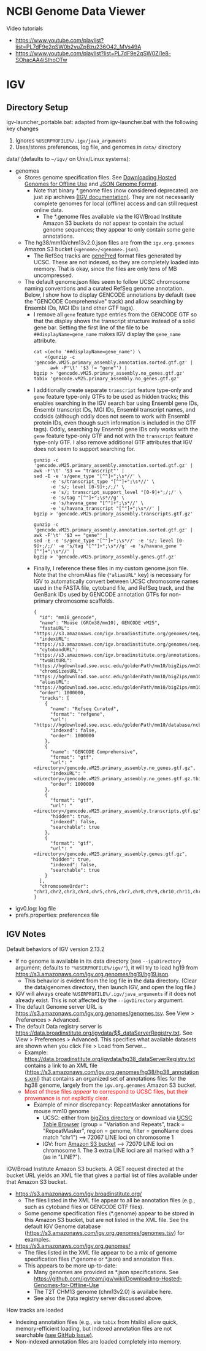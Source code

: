 # NCBI Genome Data Viewer

Video tutorials
- https://www.youtube.com/playlist?list=PL7dF9e2qSW0b2vuZpBzu236O42_MVs49A
- https://www.youtube.com/playlist?list=PL7dF9e2qSW0Zi1e8-SOhacAA4iSIhoOTw


# IGV

## Directory Setup

igv-launcher_portable.bat: adapted from igv-launcher.bat with the following key changes
  1. Ignores `%USERPROFILE%/.igv/java_arguments`
  2. Uses/stores preferences, log file, and genomes in `data/` directory

data/ (defaults to `~/igv/` on Unix/Linux systems):
- genomes
  - Stores genome specification files. See [Downloading Hosted Genomes for Offline Use](https://github.com/igvteam/igv/wiki/Downloading-Hosted-Genomes-for-Offline-Use) and [JSON Genome Format](https://github.com/igvteam/igv/wiki/JSON-Genome-Format).
    - Note that binary \*.genome files (now considered deprecated) are just zip archives [(IGV documentation)](https://software.broadinstitute.org/software/igv/configuring_genome_server). They are not necessarily complete genomes for local (offline) access and can still request online data.
      - The \*.genome files available via the IGV/Broad Institute Amazon S3 buckets do *not* appear to contain the actual genome sequences; they appear to only contain some gene annotations.
  - The hg38/mm10/chm13v2.0.json files are from the `igv.org.genomes` Amazon S3 bucket (`<genome>/<genome>.json`).
    - The RefSeq tracks are [genePred](https://genome.ucsc.edu/FAQ/FAQformat.html#format9) format files generated by UCSC. These are not indexed, so they are completely loaded into memory. That is okay, since the files are only tens of MB uncompressed.
  - The default genome.json files seem to follow UCSC chromosome naming conventions and a curated RefSeq genome annotation. Below, I show how to display GENCODE annotations by default (see the "GENCODE Comprehensive" track) and allow searching by Ensembl IDs, MGI IDs (and other GTF tags).
    - I remove all `gene` feature type entries from the GENCODE GTF so that the display shows the transcript structure instead of a solid gene bar. Setting the first line of the file to be `##displayName=gene_name` makes IGV display the `gene_name` attribute.
      ```
      cat <(echo '##displayName=gene_name') \
          <(gunzip -c 'gencode.vM25.primary_assembly.annotation.sorted.gtf.gz' |
            awk -F'\t' '$3 != "gene"') |
      bgzip > 'gencode.vM25.primary_assembly.no_genes.gtf.gz'
      tabix 'gencode.vM25.primary_assembly.no_genes.gtf.gz'
      ```
    - I additionally create separate `transcript` feature type-only and `gene` feature type-only GTFs to be used as hidden tracks; this enables searching in the IGV search bar using Ensembl gene IDs, Ensembl transcript IDs, MGI IDs, Ensembl transcript names, and ccdsids (although oddly does not seem to work with Ensembl protein IDs, even though such information is included in the GTF tags). Oddly, searching by Ensembl gene IDs only works with the `gene` feature type-only GTF and not with the `transcript` feature type-only GTF. I also remove additional GTF attributes that IGV does not seem to support searching for.
      ```
      gunzip -c 'gencode.vM25.primary_assembly.annotation.sorted.gtf.gz' |
      awk -F'\t' '$3 == "transcript"' |
      sed -E -e 's/gene_type "[^"]+";\s*//' \
            -e 's/transcript_type "[^"]+";\s*//' \
            -e 's/; level [0-9]+;/;/' \
            -e 's/; transcript_support_level "[0-9]+";/;/' \
            -e 's/tag "[^"]+";\s*//g' \
            -e 's/havana_gene "[^"]+";\s*//' \
            -e 's/havana_transcript "[^"]+";\s*//' |
      bgzip > 'gencode.vM25.primary_assembly.transcripts.gtf.gz'

      gunzip -c 'gencode.vM25.primary_assembly.annotation.sorted.gtf.gz' |
      awk -F'\t' '$3 == "gene"' |
      sed -E -e 's/gene_type "[^"]+";\s*//' -e 's/; level [0-9]+;/;/' -e 's/tag "[^"]+";\s*//g' -e 's/havana_gene "[^"]+";\s*//' |
      bgzip > 'gencode.vM25.primary_assembly.genes.gtf.gz'
      ```
    - Finally, I reference these files in my custom genome.json file. Note that the chromAlias file (`"aliasURL"` key) is necessary for IGV to automatically convert between UCSC chromosome names used in the FASTA file, cytoband file, and RefSeq track, and the GenBank IDs used by GENCODE annotation GTFs for non-primary chromosome scaffolds.
      ```
      {
        "id": "mm10_gencode",
        "name": "Mouse (GRCm38/mm10), GENCODE vM25",
        "fastaURL": "https://s3.amazonaws.com/igv.broadinstitute.org/genomes/seq/mm10/mm10.fa",
        "indexURL": "https://s3.amazonaws.com/igv.broadinstitute.org/genomes/seq/mm10/mm10.fa.fai",
        "cytobandURL": "https://s3.amazonaws.com/igv.broadinstitute.org/annotations/mm10/cytoBandIdeo.txt.gz",
        "twoBitURL": "https://hgdownload.soe.ucsc.edu/goldenPath/mm10/bigZips/mm10.2bit",
        "chromSizesURL": "https://hgdownload.soe.ucsc.edu/goldenPath/mm10/bigZips/mm10.chrom.sizes",
        "aliasURL": "https://hgdownload.soe.ucsc.edu/goldenPath/mm10/bigZips/mm10.chromAlias.txt",
        "order": 1000000,
        "tracks": [
          {
            "name": "Refseq Curated",
            "format": "refgene",
            "url": "https://hgdownload.soe.ucsc.edu/goldenPath/mm10/database/ncbiRefSeqCurated.txt.gz",
            "indexed": false,
            "order": 1000000
          },
          {
            "name": "GENCODE Comprehensive",
            "format": "gtf",
            "url": "<directory>/gencode.vM25.primary_assembly.no_genes.gtf.gz",
            "indexURL": "<directory>/gencode.vM25.primary_assembly.no_genes.gtf.gz.tbi",
            "order": 1000000
          },
          {
            "format": "gtf",
            "url": "<directory>/gencode.vM25.primary_assembly.transcripts.gtf.gz",
            "hidden": true,
            "indexed": false,
            "searchable": true
          },
          {
            "format": "gtf",
            "url": "<directory>/gencode.vM25.primary_assembly.genes.gtf.gz",
            "hidden": true,
            "indexed": false,
            "searchable": true
          }
        ],
        "chromosomeOrder": "chr1,chr2,chr3,chr4,chr5,chr6,chr7,chr8,chr9,chr10,chr11,chr12,chr13,chr14,chr15,chr16,chr17,chr18,chr19,chrX,chrY"
      }
      ```
- igv0.log: log file
- prefs.properties: preferences file

## IGV Notes

Default behaviors of IGV version 2.13.2
- If no genome is available in its data directory (see `--igvDirectory` argument; defaults to `"%USERPROFILE%/igv/"`), it will try to load hg19 from https://s3.amazonaws.com/igv.org.genomes/hg19/hg19.json.
  - This behavior is evident from the log file in the data directory. (Clear the data/genomes directory, then launch IGV, and open the log file.)
- IGV will always create `%USERPROFILE%/.igv/java_arguments` if it does not already exist. This is not affected by the `--igvDirectory` argument.
- The default Genome server URL is https://s3.amazonaws.com/igv.org.genomes/genomes.tsv. See View > Preferences > Advanced.
- The default Data registry server is https://data.broadinstitute.org/igvdata/$$_dataServerRegistry.txt. See View > Preferences > Advanced. This specifies what available datasets are shown when you click File > Load from Server...
  - Example: https://data.broadinstitute.org/igvdata/hg38_dataServerRegistry.txt contains a link to an XML file (https://s3.amazonaws.com/igv.org.genomes/hg38/hg38_annotations.xml) that contains an organized set of annotations files for the hg38 genome, largely from the `igv.org.genomes` Amazon S3 bucket.
  - <span style="color: red">Most of these files *appear* to correspond to UCSC files, but their provenance is not explicitly clear.</span>
    - Example of minor discrepancy: RepeatMasker annotations for mouse mm10 genome
      - UCSC: either from [bigZips directory](https://hgdownload.soe.ucsc.edu/goldenPath/mm10/bigZips/latest/mm10.chromOut.tar.gz) or download via [UCSC Table Browser](http://genome.ucsc.edu/cgi-bin/hgTables) (group = "Variation and Repeats", track = "RepeatMasker", region = genome, filter = genoName does match "chr1") --> 72067 LINE loci on chromosome 1
      - IGV: from [Amazon S3 bucket](https://s3.amazonaws.com/igv.org.genomes/mm10/rmsk/mm10_rmsk_LINE.bed.gz) --> 72070 LINE loci on chromosome 1. The 3 extra LINE loci are all marked with a ? (as in "LINE?").

IGV/Broad Institute Amazon S3 buckets. A GET request directed at the bucket URL yields an XML file that gives a partial list of files available under that Amazon S3 bucket.
- https://s3.amazonaws.com/igv.broadinstitute.org/
  - The files listed in the XML file appear to all be annotation files
    (e.g., such as cytoband files or GENCODE GTF files).
  - Some genome specification files (\*.genome) appear to be stored in this Amazon S3 bucket, but are not listed in the XML file. See the default IGV Genome database (https://s3.amazonaws.com/igv.org.genomes/genomes.tsv) for examples.
- https://s3.amazonaws.com/igv.org.genomes/
  - The files listed in the XML file appear to be a mix of genome specification files (\*.genome or \*.json) and annotation files.
  - This appears to be more up-to-date:
    - Many genomes are provided as \*.json specifications. See https://github.com/igvteam/igv/wiki/Downloading-Hosted-Genomes-for-Offline-Use
    - The T2T CHM13 genome (chm13v2.0) is availabe here.
    - See also the Data registry server discussed above.

How tracks are loaded
- Indexing annotation files (e.g., via `tabix` from htslib) allow quick, memory-efficient loading, but indexed annotation files are not searchable [(see GitHub Issue)](https://github.com/igvteam/igv/issues/244).
- Non-indexed annotation files are loaded completely into memory.
